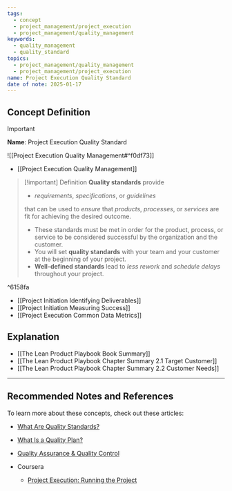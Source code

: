 ```yaml
---
tags:
  - concept
  - project_management/project_execution
  - project_management/quality_management
keywords:
  - quality_management
  - quality_standard
topics:
  - project_management/quality_management
  - project_management/project_execution
name: Project Execution Quality Standard
date of note: 2025-01-17
---
```


## Concept Definition

>[!important]
>**Name**: Project Execution Quality Standard

![[Project Execution Quality Management#^f0df73]]

- [[Project Execution Quality Management]]

>[!important] Definition
>**Quality standards** provide 
>- *requirements*, *specifications*, or *guidelines*
>
>that can be used to *ensure* that  *products*, *processes*, or *services* are fit for achieving the desired outcome. 
>
>- These standards must be met in order for the product, process, or service to be considered successful by the organization and the customer. 
>- You will set **quality standards** with your team and your customer at the beginning of your project. 
>- **Well-defined standards** lead to *less rework* and *schedule delays* throughout your project.

^6158fa

- [[Project Initiation Identifying Deliverables]]
- [[Project Initiation Measuring Success]]
- [[Project Execution Common Data Metrics]]



## Explanation




- [[The Lean Product Playbook Book Summary]]
- [[The Lean Product Playbook Chapter Summary 2.1 Target Customer]]
- [[The Lean Product Playbook Chapter Summary 2.2 Customer Needs]]


-----------
##  Recommended Notes and References

To learn more about these concepts, check out these articles: 

- [What Are Quality Standards?](https://asq.org/quality-resources/learn-about-standards)
- [What Is a Quality Plan?](https://asq.org/quality-resources/quality-plans)
- [Quality Assurance & Quality Control](https://asq.org/quality-resources/quality-assurance-vs-control)


- Coursera
	- [Project Execution: Running the Project](https://www.coursera.org/learn/project-execution-google/home/welcome)